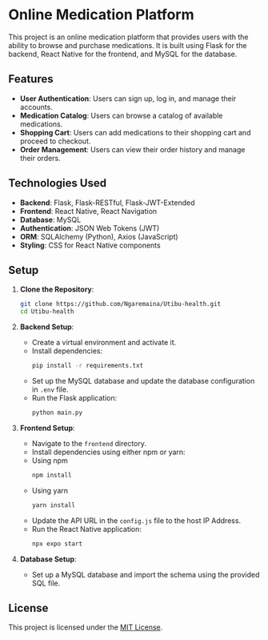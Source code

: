 # Online Medication Platform

This project is an online medication platform that provides users with the ability to browse and purchase medications. It is built using Flask for the backend, React Native for the frontend, and MySQL for the database.

## Features

- **User Authentication**: Users can sign up, log in, and manage their accounts.
- **Medication Catalog**: Users can browse a catalog of available medications.
- **Shopping Cart**: Users can add medications to their shopping cart and proceed to checkout.
- **Order Management**: Users can view their order history and manage their orders.

## Technologies Used

- **Backend**: Flask, Flask-RESTful, Flask-JWT-Extended
- **Frontend**: React Native, React Navigation
- **Database**: MySQL
- **Authentication**: JSON Web Tokens (JWT)
- **ORM**: SQLAlchemy (Python), Axios (JavaScript)
- **Styling**: CSS for React Native components

## Setup

1. **Clone the Repository**:
   ```bash
   git clone https://github.com/Ngaremaina/Utibu-health.git
   cd Utibu-health
   ```

2. **Backend Setup**:
   - Create a virtual environment and activate it.
   - Install dependencies:
     ```bash
     pip install -r requirements.txt
     ```
   - Set up the MySQL database and update the database configuration in `.env` file.
   - Run the Flask application:
     ```bash
     python main.py
     ```

3. **Frontend Setup**:
   - Navigate to the `frontend` directory.
   - Install dependencies using either npm or yarn:
   - Using npm
     ```bash
     npm install
     ```
   - Using yarn
     ```bash
     yarn install
     ```
   - Update the API URL in the `config.js` file to the host IP Address.
   - Run the React Native application:
     ```bash
     npx expo start
     ```

4. **Database Setup**:
   - Set up a MySQL database and import the schema using the provided SQL file.

## License

This project is licensed under the [MIT License](LICENSE).
